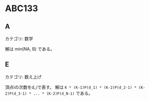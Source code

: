 # ABC133

## A
カテゴリ: 数学

解は min(NA, B) である。

## E
カテゴリ: 数え上げ

頂点iの次数をd_iで表す。
解は `K * (K-1)P(d_1) * (K-2)P(d_2-1) * (K-2)P(d_3-1) * ... * (K-2)P(d_N-1)` である。
